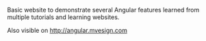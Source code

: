Basic website to demonstrate several Angular features learned from multiple tutorials and learning websites.

Also visible on http://angular.mvesign.com